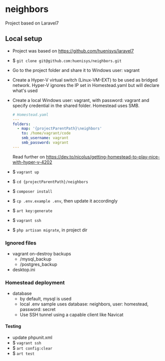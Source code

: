 # neighbors

Project based on Laravel7

## Local setup

- Project was based on https://github.com/huenisys/laravel7
- $ ``git clone git@github.com:huenisys/neighbors.git``
- Go to the project folder and share it to Windows user: vagrant
- Create a Hyper-V virtual switch (Linux-VM-EXT) to be used as bridged network. Hyper-V ignores the IP set in Homestead.yaml but will declare what's used
- Create a local Windows user: vagrant, with password: vagrant and specify credential in the shared folder. Homestead uses SMB.

  ```yaml
  # Homestead.yaml
  ---
  folders:
    - map: '{projectParentPath}\neighbors'
      to: /home/vagrant/code
      smb_username: vagrant
      smb_password: vagrant
  ---
  ```
  
  Read further on https://dev.to/nicolus/getting-homestead-to-play-nice-with-hyper-v-4202
- $ ``vagrant up``
- $ ``cd {projectParentPath}/neighbors``
- $ ``composer install``
- $ ``cp .env.example .env``, then update it accordingly
- $ ``art key:generate``
- $ ``vagrant ssh``
- $ ``php artisan migrate``, in project dir

### Ignored files

- vagrant on-destroy backups
  - /mysql_backup
  - /postgres_backup
- desktop.ini

### Homestead deployment

- database
  - by default, mysql is used
  - local .env sample uses database: neighbors, user: homestead, password: secret
  - Use SSH tunnel using a capable client like Navicat

#### Testing

- update phpunit.xml
- $ ``vagrant ssh``
- $ ``art config:clear``
- $ ``art test``
